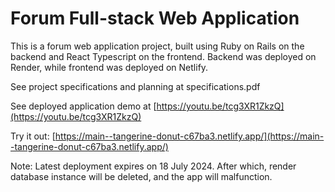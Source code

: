 # Forum Full-stack Web Application

This is a forum web application project, built using Ruby on Rails on the backend and React Typescript on the frontend. Backend was deployed on Render, while frontend was deployed on Netlify.

See project specifications and planning at specifications.pdf

See deployed application demo at [https://youtu.be/tcg3XR1ZkzQ](https://youtu.be/tcg3XR1ZkzQ)

Try it out: [https://main--tangerine-donut-c67ba3.netlify.app/](https://main--tangerine-donut-c67ba3.netlify.app/)

Note: Latest deployment expires on 18 July 2024. After which, render database instance will be deleted, and the app will malfunction.
